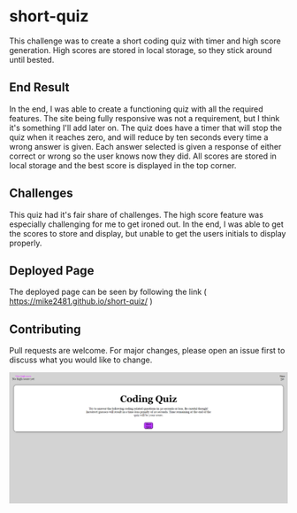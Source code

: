 # short-quiz

This challenge was to create a short coding quiz with timer and high score generation.  High scores are stored in local storage, so they stick around until bested.

## End Result

In the end, I was able to create a functioning quiz with all the required features.  The site being fully responsive was not a requirement, but I think it's something I'll add later on.  The quiz does have a timer that will stop the quiz when it reaches zero, and will reduce by ten seconds every time a wrong answer is given.  Each answer selected is given a response of either correct or wrong so the user knows now they did.  All scores are stored in local storage and the best score is displayed in the top corner.

## Challenges

This quiz had it's fair share of challenges.  The high score feature was especially challenging for me to get ironed out.  In the end, I was able to get the scores to store and display, but unable to get the users initials to display properly.

## Deployed Page

The deployed page can be seen by following the link (  https://mike2481.github.io/short-quiz/ )


## Contributing

Pull requests are welcome. For major changes, please open an issue first to discuss what you would like to change.

![screenshot of deployed application](assets/images/updated-page-screenshot.png?raw=true "Mike Gordon Profile Page")